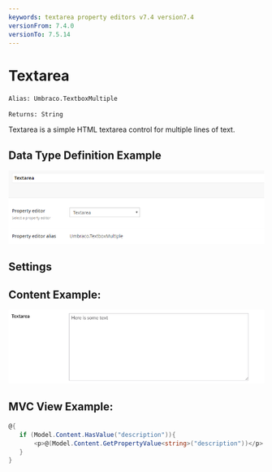 ```yaml
---
keywords: textarea property editors v7.4 version7.4
versionFrom: 7.4.0
versionTo: 7.5.14
---
```


# Textarea

`Alias: Umbraco.TextboxMultiple`

`Returns: String`

Textarea is a simple HTML textarea control for multiple lines of text.

## Data Type Definition Example

![Textarea Data Type Definition](images/7/textarea-setup.png)


## Settings

## Content Example:

![Textarea Content Example](images/7/textarea-content.png)


## MVC View Example:

```csharp
@{
   if (Model.Content.HasValue("description")){
       <p>@(Model.Content.GetPropertyValue<string>("description"))</p>
   }
}
```
